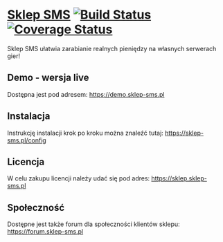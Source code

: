# [Sklep SMS](https://sklep-sms.pl) [![Build Status](https://travis-ci.org/gammerce/sklep-sms.svg)](https://travis-ci.org/gammerce/sklep-sms) [![Coverage Status](https://coveralls.io/repos/github/gammerce/sklep-sms/badge.svg)](https://coveralls.io/github/gammerce/sklep-sms)

Sklep SMS ułatwia zarabianie realnych pieniędzy na własnych serwerach gier!

## Demo - wersja live
Dostępna jest pod adresem: https://demo.sklep-sms.pl

## Instalacja
Instrukcję instalacji krok po kroku można znaleźć tutaj: https://sklep-sms.pl/config

## Licencja
W celu zakupu licencji należy udać się pod adres: https://sklep.sklep-sms.pl

## Społeczność
Dostępne jest także forum dla społeczności klientów sklepu: https://forum.sklep-sms.pl
